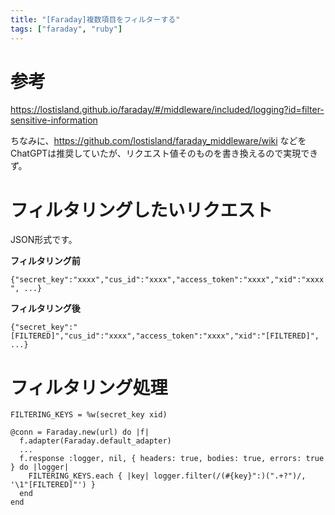 ```yaml
---
title: "[Faraday]複数項目をフィルターする"
tags: ["faraday", "ruby"]
---
```


# 参考
https://lostisland.github.io/faraday/#/middleware/included/logging?id=filter-sensitive-information

ちなみに、https://github.com/lostisland/faraday_middleware/wiki などをChatGPTは推奨していたが、リクエスト値そのものを書き換えるので実現できず。

# フィルタリングしたいリクエスト

JSON形式です。

**フィルタリング前**

`{"secret_key":"xxxx","cus_id":"xxxx","access_token":"xxxx","xid":"xxxx", ...}`

**フィルタリング後**

`{"secret_key":"[FILTERED]","cus_id":"xxxx","access_token":"xxxx","xid":"[FILTERED]", ...}`

# フィルタリング処理

```
FILTERING_KEYS = %w(secret_key xid)

@conn = Faraday.new(url) do |f|
  f.adapter(Faraday.default_adapter)
  ...
  f.response :logger, nil, { headers: true, bodies: true, errors: true } do |logger|
    FILTERING_KEYS.each { |key| logger.filter(/(#{key}":)(".+?")/, '\1"[FILTERED]"') }
  end
end
```